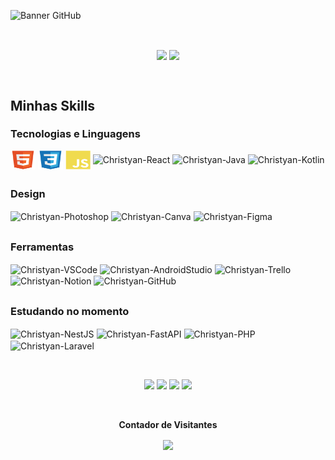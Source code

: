![Banner GitHub](https://github.com/user-attachments/assets/d4acc12d-496d-4f3f-97ec-5059443da2f9)

&nbsp;

<div align="center">
  <img width=43% align="center"  src="https://github-readme-streak-stats.herokuapp.com?user=Christyan95&theme=blue_navy&mode=weekly" />
  <img width=44% align="center" src="https://github-readme-stats.vercel.app/api/top-langs/?username=Christyan95&show_icons=true&theme=blue_navy&layout=compact" />
</div>

&nbsp;

## Minhas Skills
  
### Tecnologias e Linguagens
<div style="display: inline_block">
  <img align="center" alt="Christyan-HTML" height="30" width="40" src="https://raw.githubusercontent.com/devicons/devicon/master/icons/html5/html5-original.svg">
  <img align="center" alt="Christyan-CSS" height="30" width="40" src="https://raw.githubusercontent.com/devicons/devicon/master/icons/css3/css3-original.svg">
  <img align="center" alt="Christyan-Js" height="30" width="40" src="https://raw.githubusercontent.com/devicons/devicon/master/icons/javascript/javascript-plain.svg">
  <img align="center" alt="Christyan-React" height="30" width="40" src="https://cdn.jsdelivr.net/gh/devicons/devicon@latest/icons/react/react-original.svg" />
  <img align="center" alt="Christyan-Java" height="30" width="40" src="https://cdn.jsdelivr.net/gh/devicons/devicon/icons/java/java-original.svg">
  <img align="center" alt="Christyan-Kotlin" height="30" width="40" src="https://cdn.jsdelivr.net/gh/devicons/devicon/icons/kotlin/kotlin-original.svg" />
</div>

##

### Design
<div style="display: inline_block">
  <img align="center" alt="Christyan-Photoshop" height="30" width="40" src="https://cdn.jsdelivr.net/gh/devicons/devicon/icons/photoshop/photoshop-original.svg" /> 
  <img align="center" alt="Christyan-Canva" height="30" width="40" src="https://cdn.jsdelivr.net/gh/devicons/devicon/icons/canva/canva-original.svg" />    
  <img align="center" alt="Christyan-Figma" height="30" width="40" src="https://cdn.jsdelivr.net/gh/devicons/devicon/icons/figma/figma-original.svg" />
</div>
          
##

### Ferramentas
<div style="display: inline_block">
  <img align="center" alt="Christyan-VSCode" height="30" width="40" src="https://cdn.jsdelivr.net/gh/devicons/devicon/icons/vscode/vscode-original.svg" /> 
  <img align="center" alt="Christyan-AndroidStudio" height="30" width="40" src="https://cdn.jsdelivr.net/gh/devicons/devicon/icons/androidstudio/androidstudio-original.svg" />  
  <img align="center" alt="Christyan-Trello" height="30" width="40" src="https://cdn.jsdelivr.net/gh/devicons/devicon/icons/trello/trello-original.svg" />
  <img align="center" alt="Christyan-Notion" height="30" width="40" src="https://cdn.jsdelivr.net/gh/devicons/devicon/icons/notion/notion-original.svg" />
  <img align="center" alt="Christyan-GitHub" height="30" width="40" color="white" src="https://cdn.jsdelivr.net/gh/devicons/devicon/icons/github/github-original.svg" />
</div>
          
##

### Estudando no momento
<div style="display: inline_block">
  <img align="center" alt="Christyan-NestJS" height="30" width="40" src="https://cdn.jsdelivr.net/gh/devicons/devicon@latest/icons/nestjs/nestjs-original.svg" />
  <img align="center" alt="Christyan-FastAPI" height="30" width="40" src="https://cdn.jsdelivr.net/gh/devicons/devicon@latest/icons/fastapi/fastapi-original.svg" />
  <img align="center" alt="Christyan-PHP" height="30" width="40" src="https://cdn.jsdelivr.net/gh/devicons/devicon@latest/icons/php/php-original.svg" />
  <img align="center" alt="Christyan-Laravel" height="30" width="40" src="https://cdn.jsdelivr.net/gh/devicons/devicon@latest/icons/laravel/laravel-original.svg" />
</div>

&nbsp;

<div align="center"> 
  <a href="https://wa.me/qr/GSJ6Y6RXGYYCK1" target="_blank"><img src="https://img.shields.io/badge/WhatsApp-25D366?style=for-the-badge&logo=whatsapp&logoColor=white" target="_blank"></a>
  <a href="https://www.instagram.com/christyan_sv" target="_blank"><img src="https://img.shields.io/badge/-Instagram-%23E4405F?style=for-the-badge&logo=instagram&logoColor=white"></a>
  <a href = "mailto:chrisaraujo124@gmail.com"><img src="https://img.shields.io/badge/-Gmail-%23333?style=for-the-badge&logo=gmail&logoColor=white" target="_blank"></a>
  <a href="https://www.linkedin.com/in/sachristyan03/" target="_blank"><img src="https://img.shields.io/badge/-LinkedIn-0A66C2?style=for-the-badge&logo=linkedin&logoColor=white"  target="_blank"></a> 
</div>

&nbsp;

<div align="center">  
  <p align="centre"><b>Contador de Visitantes</b></p>  
  <p align="center">
    <img align="center" src="https://profile-counter.glitch.me/{Christyan95}/count.svg" />
  </p> 
</div>
